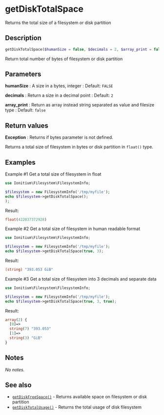 # getDiskTotalSpace

Returns the total size of a filesystem or disk partition

## Description

```php
getDiskTotalSpace($humanSize = false, $decimals = 2, $array_print = false)
```

Return total number of bytes of filesystem or disk partition

## Parameters

__humanSize__
: A size in a bytes, integer
: Default: `FALSE`

__decimals__
: Return a size in a decimal point
: Default: `2`

__array_print__
: Return as array instead string separated as value and filesize type
: Default: `false`

## Return values

__Exception__
: Returns if bytes parameter is not defined.

Returns a total size of filesystem in bytes or disk partition in `float()` type.

## Examples

Example #1 Get a total size of filesystem in float
```php
use Ionitium\Filesystem\FilesystemInfo;

$filesystem = new FilesystemInfo('/tmp/myfile');
echo $filesystem->getDiskTotalSpace();
);
```

Result:

```php
float(422037372928)
```

Example #2 Get a total size of filesystem in human readable format
```php
use Ionitium\Filesystem\FilesystemInfo;

$filesystem = new FilesystemInfo('/tmp/myfile');
echo $filesystem->getDiskTotalSpace(true, 3);
```

Result:

```php
(string) "393.053 GiB"
```

Example #3 Get a total size of filesystem into 3 decimals and separate data
```php
use Ionitium\Filesystem\FilesystemInfo;

$filesystem = new FilesystemInfo('/tmp/myfile');
echo $filesystem->getDiskTotalSpace(true, 3, true);
```

Result:

```php
array(2) {
  [0]=>
  string(7) "393.053"
  [1]=>
  string(3) "GiB"
}
```

## Notes

_No notes._

## See also

* [`getDiskFreeSpace()`](getdiskfreespace.md) - Returns available space on filesystem or disk partition
* [`getDiskTotalUsage()`](getdisktotalusage.md) - Returns the total usage of disk filesystem